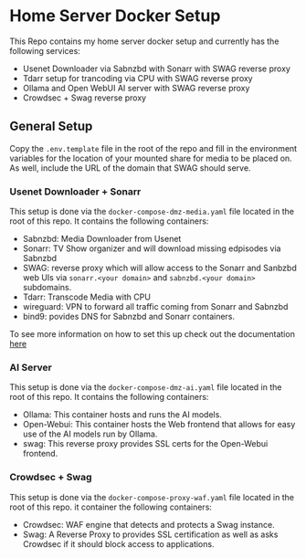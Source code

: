 # Home Server Docker Setup
This Repo contains my home server docker setup and currently has the following services:

* Usenet Downloader via Sabnzbd with Sonarr with SWAG reverse proxy
* Tdarr setup for trancoding via CPU with SWAG reverse proxy
* Ollama and Open WebUI AI server with SWAG reverse proxy
* Crowdsec + Swag reverse proxy


## General Setup
Copy the `.env.template` file in the root of the repo and fill in the environment variables for
the location of your mounted share for media to be placed on. As well, include the URL of the domain that SWAG should serve.

### Usenet Downloader + Sonarr
This setup is done via the `docker-compose-dmz-media.yaml` file located in the root of this repo. It contains the following containers:

* Sabnzbd: Media Downloader from Usenet
* Sonarr: TV Show organizer and will download missing edpisodes via Sabnzbd
* SWAG: reverse proxy which will allow access to the Sonarr and Sanbzbd web UIs via `sonarr.<your domain>` and `sabnzbd.<your domain>` subdomains.
* Tdarr: Transcode Media with CPU
* wireguard: VPN to forward all traffic coming from Sonarr and Sabnzbd
* bind9: povides DNS for Sabnzbd and Sonarr containers.

To see more information on how to set this up check out the documentation [here](./docs/dmz-media-downloader.md)

### AI Server
This setup is done via the `docker-compose-dmz-ai.yaml` file located in the root of this repo. It contains the following containers:

* Ollama: This container hosts and runs the AI models.
* Open-Webui: This container hosts the Web frontend that allows for easy use of the AI models run by Ollama.
* swag: This reverse proxy provides SSL certs for the Open-Webui frontend.

### Crowdsec + Swag
This setup is done via the `docker-compose-proxy-waf.yaml` file located in the root of this repo. it container the following containers:

* Crowdsec: WAF engine that detects and protects a Swag instance.
* Swag: A Reverse Proxy to provides SSL certification as well as asks Crowdsec if it should block access to applications.

